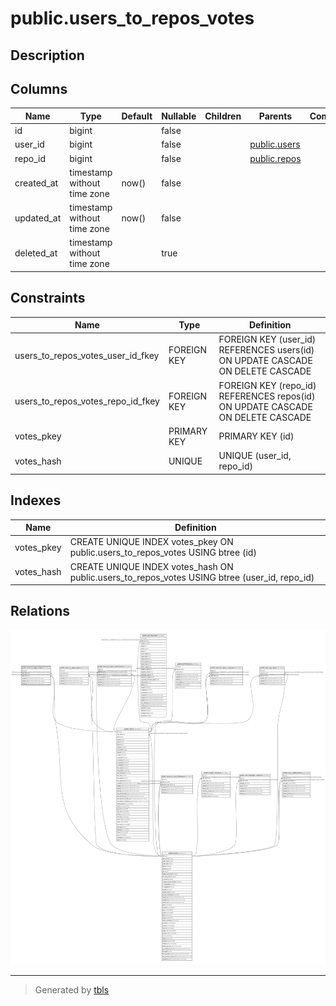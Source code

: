 # public.users_to_repos_votes

## Description

## Columns

| Name       | Type                        | Default | Nullable | Children | Parents                         | Comment |
| ---------- | --------------------------- | ------- | -------- | -------- | ------------------------------- | ------- |
| id         | bigint                      |         | false    |          |                                 |         |
| user_id    | bigint                      |         | false    |          | [public.users](public.users.md) |         |
| repo_id    | bigint                      |         | false    |          | [public.repos](public.repos.md) |         |
| created_at | timestamp without time zone | now()   | false    |          |                                 |         |
| updated_at | timestamp without time zone | now()   | false    |          |                                 |         |
| deleted_at | timestamp without time zone |         | true     |          |                                 |         |

## Constraints

| Name                              | Type        | Definition                                                                     |
| --------------------------------- | ----------- | ------------------------------------------------------------------------------ |
| users_to_repos_votes_user_id_fkey | FOREIGN KEY | FOREIGN KEY (user_id) REFERENCES users(id) ON UPDATE CASCADE ON DELETE CASCADE |
| users_to_repos_votes_repo_id_fkey | FOREIGN KEY | FOREIGN KEY (repo_id) REFERENCES repos(id) ON UPDATE CASCADE ON DELETE CASCADE |
| votes_pkey                        | PRIMARY KEY | PRIMARY KEY (id)                                                               |
| votes_hash                        | UNIQUE      | UNIQUE (user_id, repo_id)                                                      |

## Indexes

| Name       | Definition                                                                                   |
| ---------- | -------------------------------------------------------------------------------------------- |
| votes_pkey | CREATE UNIQUE INDEX votes_pkey ON public.users_to_repos_votes USING btree (id)               |
| votes_hash | CREATE UNIQUE INDEX votes_hash ON public.users_to_repos_votes USING btree (user_id, repo_id) |

## Relations

![er](public.users_to_repos_votes.svg)

---

> Generated by [tbls](https://github.com/k1LoW/tbls)
